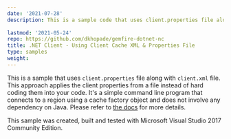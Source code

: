 ```yaml
---
date: '2021-07-28'
description: This is a sample code that uses client.properties file along with client.xml file.
  
lastmod: '2021-05-24'
repo: https://github.com/dkhopade/gemfire-dotnet-nc
title: .NET Client - Using Client Cache XML & Properties File
type: samples
weight: 
---
```


This is a sample that uses `client.properties` file along with `client.xml` file. This approach applies the client properties from a file instead of hard coding them into your code. It's a simple command line program that connects to a region using a cache factory object and does not involve any dependency on Java. Please refer to [the docs](https://gemfire-native-dotnet.docs.pivotal.io/101/geode-native-client-dotnet/connection-pools/configuring-pools-attributes-example.html) for more details.  

This sample was created, built and tested with Microsoft Visual Studio 2017 Community Edition.